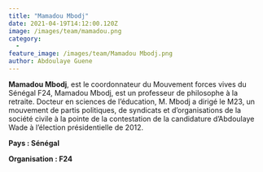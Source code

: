 ```yaml
---
title: "Mamadou Mbodj"
date: 2021-04-19T14:12:00.120Z
image: /images/team/mamadou.png
category:
  - 
feature_image: /images/team/Mamadou Mbodj.png
author: Abdoulaye Guene
---
```

**Mamadou Mbodj**, est le coordonnateur du Mouvement forces vives du Sénégal F24, Mamadou Mbodj, est un professeur de philosophe à la retraite. Docteur en sciences de l’éducation, M. Mbodj a dirigé le M23, un mouvement de partis politiques, de syndicats et d’organisations de la société civile à la pointe de la contestation de la candidature d’Abdoulaye Wade à l’élection présidentielle de 2012.

**Pays : Sénégal** 

**Organisation : F24**